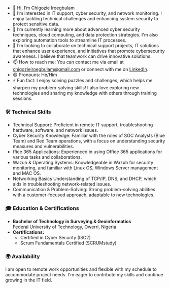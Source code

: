 - 👋 Hi, I’m Chigozie Iroegbulam
- 👀 I’m interested in IT support, cyber security, and network monitoring. I enjoy tackling technical challenges and enhancing system security to protect sensitive data.
- 🌱 I’m currently learning more about advanced cyber security techniques, cloud computing, and data protection strategies. I'm also exploring automation tools to streamline IT processes.
- 💞️ I’m looking to collaborate on technical support projects, IT solutions that enhance user experience, and initiatives that promote cybersecurity awareness. I believe that teamwork can drive innovative solutions.
- 📫 How to reach me: You can contact me via email at chigozieiroegbulam@gmail.com or connect with me on [LinkedIn](https://linkedin.com/in/chigozie-iroegbulam).
- 😄 Pronouns: He/Him
- ⚡ Fun fact: I enjoy solving puzzles and challenges, which helps me sharpen my problem-solving skills! I also love exploring new technologies and sharing my knowledge with others through training sessions.

### 🛠️ Technical Skills
- Technical Support: Proficient in remote IT support, troubleshooting hardware, software, and network issues.
- Cyber Security Knowledge: Familiar with the roles of SOC Analysts (Blue Team) and Red Team operations, with a focus on understanding security measures and vulnerabilities.
- ffice 365 Applications: Experienced in using Office 365 applications for various tasks and collaborations.
- Wazuh & Operating Systems: Knowledgeable in Wazuh for security monitoring, and familiar with Linux OS, Windows Server management and MAC OS.
- Networking Basics Understanding of TCP/IP, DNS, and DHCP, which aids in troubleshooting network-related issues.
- Communication & Problem-Solving: Strong problem-solving abilities with a customer-focused approach, adaptable to new technologies.

### 🎓 Education & Certifications
- **Bachelor of Technology in Surveying & Geoinformatics**  
  Federal University of Technology, Owerri, Nigeria
- **Certifications:** 
  - Certified in Cyber Security (ISC2)
  - Scrum Fundamentals Certified (SCRUMstudy)

### 🌍 Availability
I am open to remote work opportunities and flexible with my schedule to accommodate project needs. I'm eager to contribute my skills and continue growing in the IT field.
